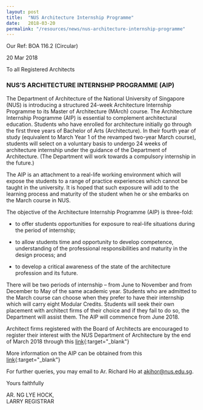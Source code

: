 ```yaml
---
layout: post
title:  "NUS Architecture Internship Programme"
date:   2018-03-20
permalink: "/resources/news/nus-architecture-internship-programme"
---
```

Our Ref: BOA 116.2 (Circular) 

20 Mar 2018 

To all Registered Architects 

### **NUS’S ARCHITECTURE INTERNSHIP PROGRAMME (AIP)**

The Department of Architecture of the National University of Singapore (NUS) is introducing a structured 24-week Architecture Internship Programme to its Master of Architecture (MArch) course. The Architecture Internship Programme (AIP) is essential to complement architectural education. Students who have enrolled for architecture initially go through the first three years of Bachelor of Arts (Architecture). In their fourth year of study (equivalent to March Year 1 of the revamped two-year March course), students will select on a voluntary basis to undergo 24 weeks of architecture internship under the guidance of the Department of Architecture. (The Department will work towards a compulsory internship in the future.) 

The AIP is an attachment to a real-life working environment which will expose the students to a range of practice experiences which cannot be taught in the university. It is hoped that such exposure will add to the learning process and maturity of the student when he or she embarks on the March course in NUS. 

The objective of the Architecture Internship Programme (AIP) is three-fold: 

* to offer students opportunities for exposure to real-life situations during the period of internship;

* to allow students time and opportunity to develop competence, understanding of the professional responsibilities and maturity in the design process; and

* to develop a critical awareness of the state of the architecture profession and its future. 

There will be two periods of internship – from June to November and from December to May of the same academic year. Students who are admitted to the March course can choose when they prefer to have their internship which will carry eight Modular Credits. Students will seek their own placement with architect firms of their choice and if they fail to do so, the Department will assist them. The AIP will commence from June 2018. 

Architect firms registered with the Board of Architects are encouraged to register their interest with the NUS Department of Architecture by the end of March 2018 through this [link](https://mysurvey.nus.edu.sg/EFM/se.ashx?s=543BE5C253734288){:target="_blank"} 

More information on the AIP can be obtained from this [link](http://www.arch.nus.edu.sg/internship/info.html){:target="_blank"}  

For further queries, you may email to Ar. Richard Ho at akihor@nus.edu.sg. 

Yours faithfully 

AR. NG LYE HOCK, <br/> LARRY REGISTRAR 


